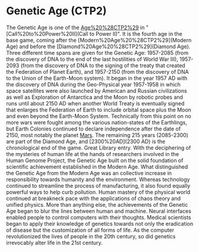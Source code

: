 # Genetic Age (CTP2)

The Genetic Age is one of the [Age%20%28CTP2%29](ages) in "[Call%20to%20Power%20II](Call to Power II)". It is the fourth age in the base game, coming after the [Modern%20Age%20%28CTP2%29](Modern Age) and before the [Diamond%20Age%20%28CTP2%29](Diamond Age).
Three different time spans are given for the Genetic Age: 1957-2085 (from the discovery of DNA to the end of the last hostilities of World War III), 1957-2093 (from the discovery of DNA to the signing of the treaty that created the Federation of Planet Earth), and 1957-2150 (from the discovery of DNA to the Union of the Earth-Moon system). It began in the year 1957 AD with the discovery of DNA during the Geo-Physical year 1957-1958 in which space satellites were also launched by American and Russian civilizations as well as Exploration of Antarctica and the Moon by robotic probes and runs until about 2150 AD when another World Treaty is eventually signed that enlarges the Federation of Earth to include orbital space plus the Moon and even beyond the Earth-Moon System. Technically from this point on no more wars were fought among the various nation-states of the Earthlings, but Earth Colonies continued to declare independence after the date of 2150, most notably the planet [Mars](Mars). The remaining 215 years (2085-2300) are part of the Diamond Age, and [2300%20AD](2300 AD) is the chronological end of the game.
Great Library entry.
With the deciphering of the mysteries of human life at the hands of researchers involved in the Human Genome Project, the Genetic Age built on the solid foundation of scientific achievement established in the Modern Age. What distinguished the Genetic Age from the Modern Age was an collective increase in responsibility towards humanity and the environment. Whereas technology continued to streamline the process of manufacturing, it also found equally powerful ways to help curb pollution. Human mastery of the physical world continued at breakneck pace with the applications of chaos theory and unified physics. More than anything else, the achievements of the Genetic Age began to blur the lines between human and machine. Neural interfaces enabled people to control computers with their thoughts. Medical scientists began to apply their knowledge of genetics towards not only the eradication of disease but the customization of all forms of life. As the computer revolutionized the lives of people in the 20th century, so did genetics irrevocably alter life in the 21st century.